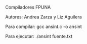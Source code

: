 Compiladores FPUNA

Autores: Andrea Zarza y Liz Aguilera

Para compilar: gcc ansint.c -o ansint

Para ejecutar: ./ansint fuente.txt
